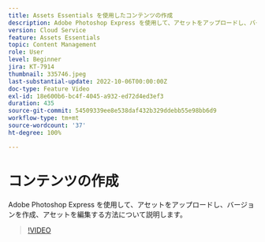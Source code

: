 ```yaml
---
title: Assets Essentials を使用したコンテンツの作成
description: Adobe Photoshop Express を使用して、アセットをアップロードし、バージョンを作成、アセットを編集する方法について説明します。
version: Cloud Service
feature: Assets Essentials
topic: Content Management
role: User
level: Beginner
jira: KT-7914
thumbnail: 335746.jpeg
last-substantial-update: 2022-10-06T00:00:00Z
doc-type: Feature Video
exl-id: 18e600b6-bc4f-4045-a932-ed72d4ed3ef3
duration: 435
source-git-commit: 54509339ee8e538daf432b329ddebb55e98bb6d9
workflow-type: tm+mt
source-wordcount: '37'
ht-degree: 100%

---
```


# コンテンツの作成

Adobe Photoshop Express を使用して、アセットをアップロードし、バージョンを作成、アセットを編集する方法について説明します。

>[!VIDEO](https://video.tv.adobe.com/v/335746?quality=12&learn=on)
